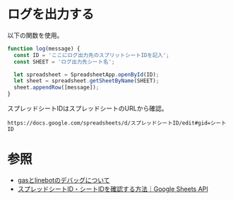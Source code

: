 # ログを出力する

以下の関数を使用。

```JavaScript
function log(message) {
  const ID = 'ここにログ出力先のスプリットシートIDを記入';
  const SHEET = 'ログ出力先シート名';

  let spreadsheet = SpreadsheetApp.openById(ID);
  let sheet = spreadsheet.getSheetByName(SHEET);
  sheet.appendRow([message]);
}
```

スプレッドシートIDはスプレッドシートのURLから確認。

```
https://docs.google.com/spreadsheets/d/スプレッドシートID/edit#gid=シートID
```

# 参照
- [gasとlinebotのデバッグについて](https://qiita.com/taigasenren/items/f91b7e0c715bccb83be6)
- [スプレッドシートID・シートIDを確認する方法｜Google Sheets API](https://blog-and-destroy.com/33158)